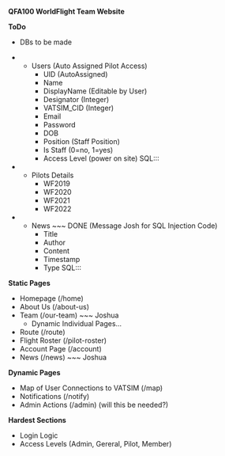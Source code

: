 **QFA100 WorldFlight Team Website**

**ToDo**
- DBs to be made
- - Users (Auto Assigned Pilot Access)
    - UID (AutoAssigned)
    - Name
    - DisplayName (Editable by User)
    - Designator (Integer)
    - VATSIM_CID (Integer)
    - Email
    - Password
    - DOB
    - Position (Staff Position)
    - Is Staff (0=no, 1=yes)
    - Access Level (power on site)
SQL::: 

- - Pilots Details 
    - WF2019
    - WF2020
    - WF2021
    - WF2022

- - News ~~~ DONE (Message Josh for SQL Injection Code)
    - Title
    - Author
    - Content
    - Timestamp
    - Type
SQL::: 

**Static Pages**
- Homepage (/home)
- About Us (/about-us)
- Team (/our-team) ~~~ Joshua
  - Dynamic Individual Pages...
- Route (/route)
- Flight Roster (/pilot-roster)
- Account Page (/account)
- News (/news) ~~~ Joshua

**Dynamic Pages**
- Map of User Connections to VATSIM (/map)
- Notifications (/notify)
- Admin Actions (/admin) (will this be needed?)


**Hardest Sections**
- Login Logic
- Access Levels (Admin, Gereral, Pilot, Member)